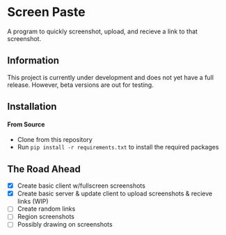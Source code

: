 # Screen Paste
A program to quickly screenshot, upload, and recieve a link to that screenshot.

## Information
This project is currently under development and does not yet have a full release. However, beta versions are out for testing.

## Installation
#### From Source
* Clone from this repository
* Run `pip install -r requirements.txt` to install the required packages

## The Road Ahead
- [x] Create basic client w/fullscreen screenshots
- [x] Create basic server & update client to upload screenshots & recieve links (WIP)
- [ ] Create random links
- [ ] Region screenshots
- [ ] Possibly drawing on screenshots
